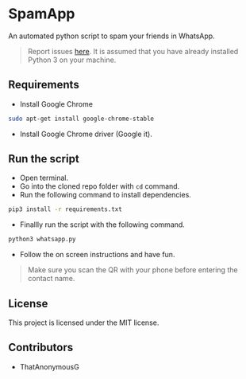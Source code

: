 # SpamApp

An automated python script to spam your friends in WhatsApp.

> Report issues [here](https://github.com/ThatAnonymousG/SpamApp/issues).
> It is assumed that you have already installed Python 3 on your machine.

## Requirements

-   Install Google Chrome

```bash
sudo apt-get install google-chrome-stable
```

-   Install Google Chrome driver (Google it).

## Run the script

-   Open terminal.
-   Go into the cloned repo folder with `cd` command.
-   Run the following command to install dependencies.

```bash
pip3 install -r requirements.txt
```

-   Finallly run the script with the following command.

```bash
python3 whatsapp.py
```

-   Follow the on screen instructions and have fun.

> Make sure you scan the QR with your phone before entering the contact name.

## License

This project is licensed under the MIT license.

## Contributors

-   ThatAnonymousG
